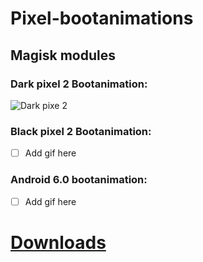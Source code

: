 # Pixel-bootanimations
## Magisk modules

### Dark pixel 2 Bootanimation:
![Dark pixe 2](https://github.com/TheDoop/Pixel-bootanimations/blob/master/temp&previews/pix2dark.gif?raw=true)

### Black pixel 2 Bootanimation:
- [ ] Add gif here

### Android 6.0 bootanimation:
- [ ] Add gif here

# [Downloads](https://github.com/TheDoop/Pixel-bootanimations/releases/tag/v1)

